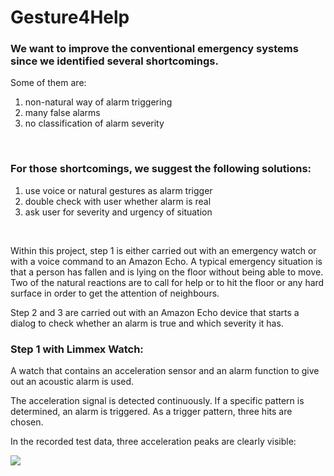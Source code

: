 # Gesture4Help

### We want to improve the conventional emergency systems since we identified several shortcomings.<br>
Some of them are:<br>
1. non-natural way of alarm triggering<br>
2. many false alarms<br>
3. no classification of alarm severity<br>
<br>

### For those shortcomings, we suggest the following solutions:<br>
1. use voice or natural gestures as alarm trigger<br>
2. double check with user whether alarm is real<br>
3. ask user for severity and urgency of situation<br>
<br>

Within this project, step 1 is either carried out with an emergency watch or with a voice command to an Amazon Echo. A typical emergency situation is that a person has fallen and is lying on the floor without being able to move. Two of the natural reactions are to call for help or to hit the floor or any hard surface in order to get the attention of neighbours.

Step 2 and 3 are carried out with an Amazon Echo device that starts a dialog to check whether an alarm is true and which severity it has.

### Step 1 with Limmex Watch:

A watch that contains an acceleration sensor and an alarm function to give out an acoustic alarm is used.<br>

The acceleration signal is detected continuously. If a specific pattern is determined, an alarm is triggered. As a trigger pattern, three hits are chosen.<br>

In the recorded test data, three acceleration peaks are clearly visible:<br>

![](https://cloud.githubusercontent.com/assets/22429096/18816645/47265ee8-834e-11e6-9ca5-68a34bece510.jpg)

